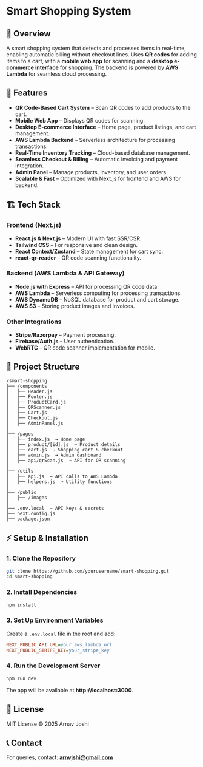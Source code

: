 # Smart Shopping System

## 📌 Overview
A smart shopping system that detects and processes items in real-time, enabling automatic billing without checkout lines. Uses **QR codes** for adding items to a cart, with a **mobile web app** for scanning and a **desktop e-commerce interface** for shopping. The backend is powered by **AWS Lambda** for seamless cloud processing.

## 🚀 Features
- **QR Code-Based Cart System** – Scan QR codes to add products to the cart.
- **Mobile Web App** – Displays QR codes for scanning.
- **Desktop E-commerce Interface** – Home page, product listings, and cart management.
- **AWS Lambda Backend** – Serverless architecture for processing transactions.
- **Real-Time Inventory Tracking** – Cloud-based database management.
- **Seamless Checkout & Billing** – Automatic invoicing and payment integration.
- **Admin Panel** – Manage products, inventory, and user orders.
- **Scalable & Fast** – Optimized with Next.js for frontend and AWS for backend.

## 🏗️ Tech Stack
### **Frontend** (Next.js)
- **React.js & Next.js** – Modern UI with fast SSR/CSR.
- **Tailwind CSS** – For responsive and clean design.
- **React Context/Zustand** – State management for cart sync.
- **react-qr-reader** – QR code scanning functionality.

### **Backend** (AWS Lambda & API Gateway)
- **Node.js with Express** – API for processing QR code data.
- **AWS Lambda** – Serverless computing for processing transactions.
- **AWS DynamoDB** – NoSQL database for product and cart storage.
- **AWS S3** – Storing product images and invoices.

### **Other Integrations**
- **Stripe/Razorpay** – Payment processing.
- **Firebase/Auth.js** – User authentication.
- **WebRTC** – QR code scanner implementation for mobile.

## 📂 Project Structure
```
/smart-shopping
├── /components
│   ├── Header.js
│   ├── Footer.js
│   ├── ProductCard.js
│   ├── QRScanner.js
│   ├── Cart.js
│   ├── Checkout.js
│   ├── AdminPanel.js
│
├── /pages
│   ├── index.js  → Home page
│   ├── product/[id].js  → Product details
│   ├── cart.js  → Shopping cart & checkout
│   ├── admin.js  → Admin dashboard
│   ├── api/qrScan.js  → API for QR scanning
│
├── /utils
│   ├── api.js  → API calls to AWS Lambda
│   ├── helpers.js  → Utility functions
│
├── /public
│   ├── /images
│
├── .env.local  → API keys & secrets
├── next.config.js
├── package.json
```

## ⚡ Setup & Installation
### **1. Clone the Repository**
```bash
git clone https://github.com/yourusername/smart-shopping.git
cd smart-shopping
```

### **2. Install Dependencies**
```bash
npm install
```

### **3. Set Up Environment Variables**
Create a `.env.local` file in the root and add:
```ini
NEXT_PUBLIC_API_URL=your_aws_lambda_url
NEXT_PUBLIC_STRIPE_KEY=your_stripe_key
```

### **4. Run the Development Server**
```bash
npm run dev
```
The app will be available at **http://localhost:3000**.

## 📜 License
MIT License © 2025 Arnav Joshi

## 📞 Contact
For queries, contact: **arnvjshi@gmail.com**

